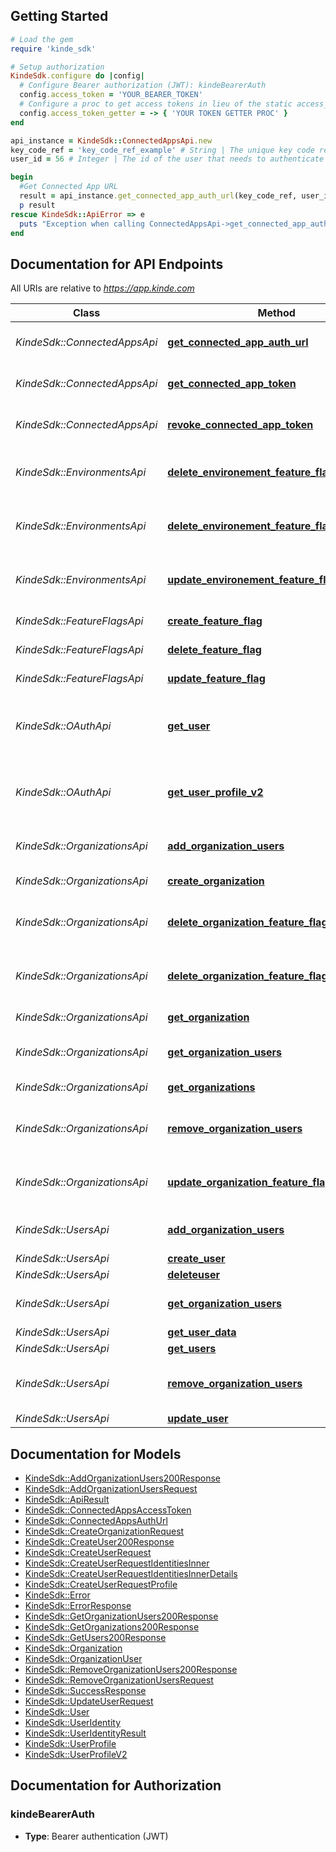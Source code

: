 ## Getting Started

```ruby
# Load the gem
require 'kinde_sdk'

# Setup authorization
KindeSdk.configure do |config|
  # Configure Bearer authorization (JWT): kindeBearerAuth
  config.access_token = 'YOUR_BEARER_TOKEN'
  # Configure a proc to get access tokens in lieu of the static access_token configuration
  config.access_token_getter = -> { 'YOUR TOKEN GETTER PROC' } 
end

api_instance = KindeSdk::ConnectedAppsApi.new
key_code_ref = 'key_code_ref_example' # String | The unique key code reference of the connected app to authenticate against.
user_id = 56 # Integer | The id of the user that needs to authenticate to the third-party connected app.

begin
  #Get Connected App URL
  result = api_instance.get_connected_app_auth_url(key_code_ref, user_id)
  p result
rescue KindeSdk::ApiError => e
  puts "Exception when calling ConnectedAppsApi->get_connected_app_auth_url: #{e}"
end

```

## Documentation for API Endpoints

All URIs are relative to *https://app.kinde.com*

Class | Method | HTTP request | Description
------------ | ------------- | ------------- | -------------
*KindeSdk::ConnectedAppsApi* | [**get_connected_app_auth_url**](docs/ConnectedAppsApi.md#get_connected_app_auth_url) | **GET** /api/v1/connected_apps/auth_url | Get Connected App URL
*KindeSdk::ConnectedAppsApi* | [**get_connected_app_token**](docs/ConnectedAppsApi.md#get_connected_app_token) | **GET** /api/v1/connected_apps/token | Get Connected App Token
*KindeSdk::ConnectedAppsApi* | [**revoke_connected_app_token**](docs/ConnectedAppsApi.md#revoke_connected_app_token) | **POST** /api/v1/connected_apps/revoke | Revoke Connected App Token
*KindeSdk::EnvironmentsApi* | [**delete_environement_feature_flag_override**](docs/EnvironmentsApi.md#delete_environement_feature_flag_override) | **DELETE** /api/v1/environment/feature_flags/{feature_flag_key} | Delete environment feature flag override
*KindeSdk::EnvironmentsApi* | [**delete_environement_feature_flag_overrides**](docs/EnvironmentsApi.md#delete_environement_feature_flag_overrides) | **DELETE** /api/v1/environment/feature_flags/ | Delete all environment feature flag overrides
*KindeSdk::EnvironmentsApi* | [**update_environement_feature_flag_override**](docs/EnvironmentsApi.md#update_environement_feature_flag_override) | **PATCH** /api/v1/environment/feature_flags/{feature_flag_key} | Update environment feature flag override
*KindeSdk::FeatureFlagsApi* | [**create_feature_flag**](docs/FeatureFlagsApi.md#create_feature_flag) | **POST** /api/v1/feature_flags | Create a new feature flag
*KindeSdk::FeatureFlagsApi* | [**delete_feature_flag**](docs/FeatureFlagsApi.md#delete_feature_flag) | **DELETE** /api/v1/feature_flags/{feature_flag_key} | Delete a feature flag
*KindeSdk::FeatureFlagsApi* | [**update_feature_flag**](docs/FeatureFlagsApi.md#update_feature_flag) | **PUT** /api/v1/feature_flags/{feature_flag_key} | Update a feature flag
*KindeSdk::OAuthApi* | [**get_user**](docs/OAuthApi.md#get_user) | **GET** /oauth2/user_profile | Returns the details of the currently logged in user
*KindeSdk::OAuthApi* | [**get_user_profile_v2**](docs/OAuthApi.md#get_user_profile_v2) | **GET** /oauth2/v2/user_profile | Returns the details of the currently logged in user
*KindeSdk::OrganizationsApi* | [**add_organization_users**](docs/OrganizationsApi.md#add_organization_users) | **POST** /api/v1/organization/users | Assign Users to an Organization
*KindeSdk::OrganizationsApi* | [**create_organization**](docs/OrganizationsApi.md#create_organization) | **POST** /api/v1/organization | Create Organization
*KindeSdk::OrganizationsApi* | [**delete_organization_feature_flag_override**](docs/OrganizationsApi.md#delete_organization_feature_flag_override) | **DELETE** /api/v1/organizations/{org_code}/feature_flags/{feature_flag_key} | Delete organization feature flag override
*KindeSdk::OrganizationsApi* | [**delete_organization_feature_flag_overrides**](docs/OrganizationsApi.md#delete_organization_feature_flag_overrides) | **DELETE** /api/v1/organizations/{org_code}/feature_flags | Delete all organization feature flag overrides
*KindeSdk::OrganizationsApi* | [**get_organization**](docs/OrganizationsApi.md#get_organization) | **GET** /api/v1/organization | Get Organization
*KindeSdk::OrganizationsApi* | [**get_organization_users**](docs/OrganizationsApi.md#get_organization_users) | **GET** /api/v1/organization/users | List Organization Users
*KindeSdk::OrganizationsApi* | [**get_organizations**](docs/OrganizationsApi.md#get_organizations) | **GET** /api/v1/organizations | List Organizations
*KindeSdk::OrganizationsApi* | [**remove_organization_users**](docs/OrganizationsApi.md#remove_organization_users) | **PATCH** /api/v1/organization/users | Remove Users from an Organization
*KindeSdk::OrganizationsApi* | [**update_organization_feature_flag_override**](docs/OrganizationsApi.md#update_organization_feature_flag_override) | **PATCH** /api/v1/organizations/{org_code}/feature_flags/{feature_flag_key} | Update organization feature flag override
*KindeSdk::UsersApi* | [**add_organization_users**](docs/UsersApi.md#add_organization_users) | **POST** /api/v1/organization/users | Assign Users to an Organization
*KindeSdk::UsersApi* | [**create_user**](docs/UsersApi.md#create_user) | **POST** /api/v1/user | Create User
*KindeSdk::UsersApi* | [**deleteuser**](docs/UsersApi.md#deleteuser) | **DELETE** /api/v1/user | Delete User
*KindeSdk::UsersApi* | [**get_organization_users**](docs/UsersApi.md#get_organization_users) | **GET** /api/v1/organization/users | List Organization Users
*KindeSdk::UsersApi* | [**get_user_data**](docs/UsersApi.md#get_user_data) | **GET** /api/v1/user | Get User
*KindeSdk::UsersApi* | [**get_users**](docs/UsersApi.md#get_users) | **GET** /api/v1/users | List Users
*KindeSdk::UsersApi* | [**remove_organization_users**](docs/UsersApi.md#remove_organization_users) | **PATCH** /api/v1/organization/users | Remove Users from an Organization
*KindeSdk::UsersApi* | [**update_user**](docs/UsersApi.md#update_user) | **PATCH** /api/v1/user | Update User


## Documentation for Models

 - [KindeSdk::AddOrganizationUsers200Response](docs/AddOrganizationUsers200Response.md)
 - [KindeSdk::AddOrganizationUsersRequest](docs/AddOrganizationUsersRequest.md)
 - [KindeSdk::ApiResult](docs/ApiResult.md)
 - [KindeSdk::ConnectedAppsAccessToken](docs/ConnectedAppsAccessToken.md)
 - [KindeSdk::ConnectedAppsAuthUrl](docs/ConnectedAppsAuthUrl.md)
 - [KindeSdk::CreateOrganizationRequest](docs/CreateOrganizationRequest.md)
 - [KindeSdk::CreateUser200Response](docs/CreateUser200Response.md)
 - [KindeSdk::CreateUserRequest](docs/CreateUserRequest.md)
 - [KindeSdk::CreateUserRequestIdentitiesInner](docs/CreateUserRequestIdentitiesInner.md)
 - [KindeSdk::CreateUserRequestIdentitiesInnerDetails](docs/CreateUserRequestIdentitiesInnerDetails.md)
 - [KindeSdk::CreateUserRequestProfile](docs/CreateUserRequestProfile.md)
 - [KindeSdk::Error](docs/Error.md)
 - [KindeSdk::ErrorResponse](docs/ErrorResponse.md)
 - [KindeSdk::GetOrganizationUsers200Response](docs/GetOrganizationUsers200Response.md)
 - [KindeSdk::GetOrganizations200Response](docs/GetOrganizations200Response.md)
 - [KindeSdk::GetUsers200Response](docs/GetUsers200Response.md)
 - [KindeSdk::Organization](docs/Organization.md)
 - [KindeSdk::OrganizationUser](docs/OrganizationUser.md)
 - [KindeSdk::RemoveOrganizationUsers200Response](docs/RemoveOrganizationUsers200Response.md)
 - [KindeSdk::RemoveOrganizationUsersRequest](docs/RemoveOrganizationUsersRequest.md)
 - [KindeSdk::SuccessResponse](docs/SuccessResponse.md)
 - [KindeSdk::UpdateUserRequest](docs/UpdateUserRequest.md)
 - [KindeSdk::User](docs/User.md)
 - [KindeSdk::UserIdentity](docs/UserIdentity.md)
 - [KindeSdk::UserIdentityResult](docs/UserIdentityResult.md)
 - [KindeSdk::UserProfile](docs/UserProfile.md)
 - [KindeSdk::UserProfileV2](docs/UserProfileV2.md)


## Documentation for Authorization


### kindeBearerAuth

- **Type**: Bearer authentication (JWT)

